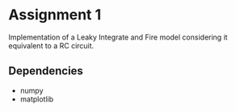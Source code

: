 # Assignment 1

Implementation of a Leaky Integrate and Fire model considering it equivalent to a RC circuit.

## Dependencies
- numpy 
- matplotlib